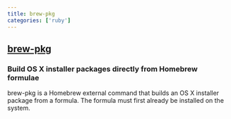 ```yaml
---
title: brew-pkg
categories: ['ruby']
---
```

## [brew-pkg](https://github.com/timsutton/brew-pkg)

### Build OS X installer packages directly from Homebrew formulae


brew-pkg is a Homebrew external command that builds an OS X installer package from a formula. The formula must first already be installed on the system.
